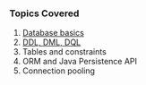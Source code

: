 ### Topics Covered

1. [Database basics](databasebasics.md)
2. [DDL, DML, DQL](dml_ddl_dql.md)
3. Tables and constraints
4. ORM and Java Persistence API
5. Connection pooling